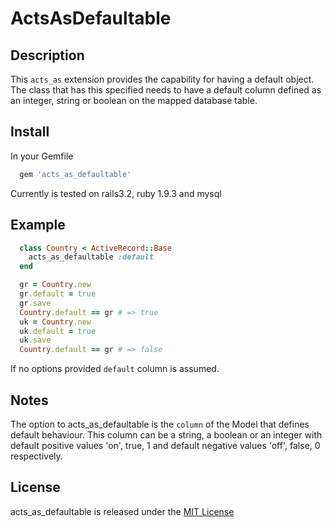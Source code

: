 # ActsAsDefaultable

## Description

This ``acts_as`` extension provides the capability for having a default object.
The class that has this specified needs to have a default column defined as an integer,
string or boolean on the mapped database table.

## Install

In your Gemfile

```ruby
  gem 'acts_as_defaultable'
```

Currently is tested on rails3.2, ruby 1.9.3 and mysql

## Example

```ruby
  class Country < ActiveRecord::Base
    acts_as_defaultable :default
  end

  gr = Country.new
  gr.default = true
  gr.save
  Country.default == gr # => true
  uk = Country.new
  uk.default = true
  uk.save
  Country.default == gr # => false
```

If no options provided `default` column is assumed.

## Notes

The option to acts_as_defaultable is the `column` of the Model that defines default
behaviour. This column can be a string, a boolean or an integer with default
positive values 'on', true, 1 and default negative values 'off', false, 0 respectively.


## License

acts_as_defaultable is released under the [MIT License](http://opensource.org/licenses/MIT)





